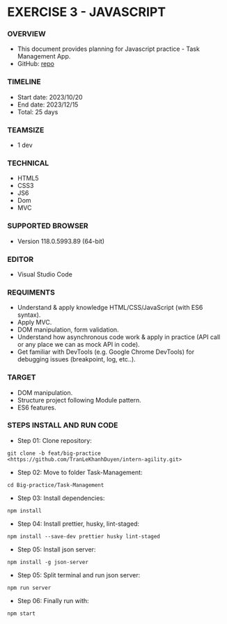 # EXERCISE 3 - JAVASCRIPT

### OVERVIEW

- This document provides planning for Javascript practice - Task Management App.
- GitHub: [repo](https://github.com/TranLeKhanhDuyen/intern-agility/tree/feat/big-practice)

### TIMELINE

- Start date: 2023/10/20
- End date: 2023/12/15
- Total: 25 days

### TEAMSIZE

- 1 dev

### TECHNICAL

- HTML5
- CSS3
- JS6
- Dom
- MVC

### SUPPORTED BROWSER

- Version 118.0.5993.89 (64-bit)

### EDITOR

- Visual Studio Code

### REQUIMENTS

- Understand & apply knowledge HTML/CSS/JavaScript (with ES6 syntax).
- Apply MVC.
- DOM manipulation, form validation.
- Understand how asynchronous code work & apply in practice (API call or any place we can as mock API in code).
- Get familiar with DevTools (e.g. Google Chrome DevTools) for debugging issues (breakpoint, log, etc..).

### TARGET

- DOM manipulation.
- Structure project following Module pattern.
- ES6 features.

### STEPS INSTALL AND RUN CODE

- Step 01: Clone repository:

```
git clone -b feat/big-practice <https://github.com/TranLeKhanhDuyen/intern-agility.git>
```

- Step 02: Move to folder Task-Management:

```
cd Big-practice/Task-Management
```

- Step 03: Install dependencies:

```
npm install
```

- Step 04: Install prettier, husky, lint-staged:

```
npm install --save-dev prettier husky lint-staged 
```

- Step 05: Install json server:

```
npm install -g json-server
```

- Step 05: Split terminal and run json server:

```
npm run server
```

- Step 06: Finally run with:

```
npm start
```

